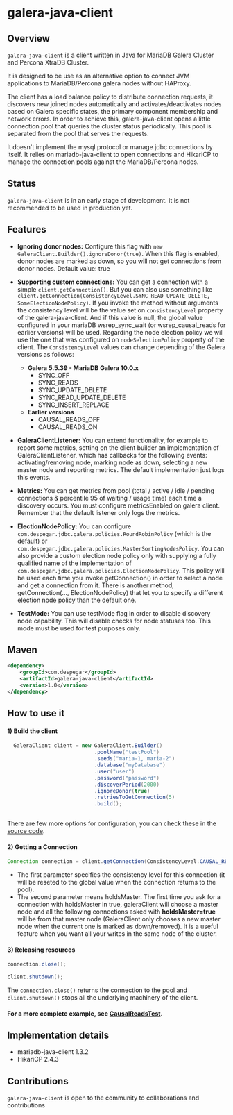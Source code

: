 galera-java-client
======

## Overview

`galera-java-client` is a client written in Java for MariaDB Galera Cluster and Percona XtraDB Cluster.

It is designed to be use as an alternative option to connect JVM applications to MariaDB/Percona galera nodes without HAProxy. 

The client has a load balance policy to distribute connection requests, it discovers new joined nodes automatically and activates/deactivates nodes based on Galera specific states, the primary component membership and network errors. In order to achieve this, galera-java-client opens a little connection pool that queries the cluster status periodically. This pool is separated from the pool that serves the requests.

It doesn't implement the mysql protocol or manage jdbc connections by itself. It relies on mariadb-java-client to open connections and HikariCP to manage the connection pools against the MariaDB/Percona nodes.


## Status

`galera-java-client` is in an early stage of development. It is not recommended to be used in production yet.

## Features

* **Ignoring donor nodes:** Configure this flag with `new GaleraClient.Builder().ignoreDonor(true)`. When this flag is enabled, donor nodes are marked as down, so you will not get connections from donor nodes. Default value: true

* **Supporting custom connections:**  You can get a connection with a simple `client.getConnection()`. But you can also use something like `client.getConnection(ConsistencyLevel.SYNC_READ_UPDATE_DELETE, SomeElectionNodePolicy)`.
 If you invoke the method without arguments the consistency level will be the value set on `consistencyLevel` property of the galera-java-client. And if this value is null, the global value configured in your mariaDB wsrep_sync_wait (or wsrep_causal_reads for earlier versions) will be used. Regarding the node election policy we will use the one that was configured on `nodeSelectionPolicy` property of the client. 
 The `ConsistencyLevel` values can change depending of the Galera versions as follows: 
  * **Galera 5.5.39 - MariaDB Galera 10.0.x**
    * SYNC_OFF
    * SYNC_READS
    * SYNC_UPDATE_DELETE
    * SYNC_READ_UPDATE_DELETE
    * SYNC_INSERT_REPLACE
  * **Earlier versions**
    * CAUSAL_READS_OFF
    * CAUSAL_READS_ON

* **GaleraClientListener:** You can extend functionality, for example to report some metrics, setting on the client builder an implementation of GaleraClientListener, which has callbacks for the following events: activating/removing node, marking node as down, selecting a new master node and reporting metrics. The default implementation just logs this events.       

* **Metrics:** You can get metrics from pool (total / active / idle / pending connections & percentile 95 of waiting / usage time) each time a discovery occurs. You must configure metricsEnabled on galera client. Remember that the default listener only logs the metrics.   

* **ElectionNodePolicy:** You can configure `com.despegar.jdbc.galera.policies.RoundRobinPolicy` (which is the default) or `com.despegar.jdbc.galera.policies.MasterSortingNodesPolicy`. You can also provide a custom election node policy only with supplying a fully qualified name of the implementation of `com.despegar.jdbc.galera.policies.ElectionNodePolicy`. This policy will be used each time you invoke getConnection() in order to select a node and get a connection from it. There is another method, getConnection(..., ElectionNodePolicy) that let you to specify a different election node policy than the default one. 

* **TestMode:** You can use testMode flag in order to disable discovery node capability. This will disable checks for node statuses too. This mode must be used for test purposes only.
 
## Maven

```xml
<dependency>
    <groupId>com.despegar</groupId>
    <artifactId>galera-java-client</artifactId>
    <version>1.0</version>
</dependency>
```

## How to use it

#### 1) Build the client

```java
  GaleraClient client = new GaleraClient.Builder()
                            .poolName("testPool")
                            .seeds("maria-1, maria-2")
                            .database("myDatabase")
                            .user("user")
                            .password("password")
                            .discoverPeriod(2000)
                            .ignoreDonor(true)
                            .retriesToGetConnection(5)
                            .build();
  
```
There are few more options for configuration, you can check these in the [source code].

#### 2) Getting a Connection

```java
Connection connection = client.getConnection(ConsistencyLevel.CAUSAL_READS_ON, false);
```
- The first parameter specifies the consistency level for this connection (it will be reseted to the global value when the connection returns to the pool). 
- The second parameter means holdsMaster. The first time you ask for a connection with holdsMaster in true, galeraClient will choose a master node and all the following connections asked with **holdsMaster=true** will be from that master node (GaleraClient only chooses a new master node when the current one is marked as down/removed). It is a useful feature when you want all your writes in the same node of the cluster.   

#### 3) Releasing resources
```java
connection.close();

client.shutdown();
```
The `connection.close()` returns the connection to the pool and `client.shutdown()`  stops all the underlying machinery of the client.   

#### For a more complete example, see [CausalReadsTest].

## Implementation details

  * mariadb-java-client 1.3.2
  * HikariCP 2.4.3

## Contributions

`galera-java-client` is open to the community to collaborations and contributions

[source code]: https://github.com/despegar/galera-java-client/blob/master/src/main/java/com/despegar/jdbc/galera/GaleraClient.java#L229

[CausalReadsTest]:https://github.com/despegar/galera-java-client/blob/master/src/test/java/com/despegar/jdbc/galera/CausalReadsTest.java
